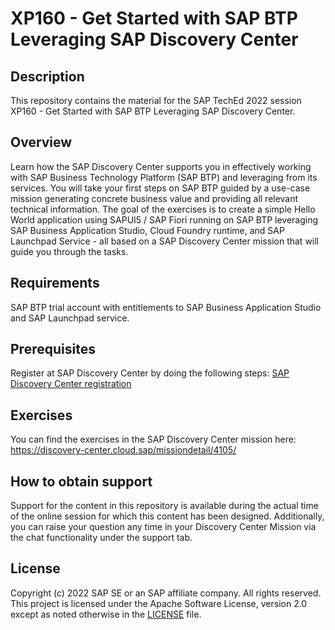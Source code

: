 # XP160 - Get Started with SAP BTP Leveraging SAP Discovery Center

## Description

This repository contains the material for the SAP TechEd 2022 session XP160 - Get Started with SAP BTP Leveraging SAP Discovery Center.

## Overview

Learn how the SAP Discovery Center supports you in effectively working with SAP Business Technology Platform (SAP BTP) and leveraging from its services. You will take your first steps on SAP BTP guided by a use-case mission generating concrete business value and providing all relevant technical information. The goal of the exercises is to create a simple Hello World application using SAPUI5 / SAP Fiori running on SAP BTP leveraging SAP Business Application Studio, Cloud Foundry runtime, and SAP Launchpad Service - all based on a SAP Discovery Center mission that will guide you through the tasks.

## Requirements

SAP BTP trial account with entitlements to SAP Business Application Studio and SAP Launchpad service.

## Prerequisites

Register at SAP Discovery Center by doing the following steps: [SAP Discovery Center registration](/exercises/0_Register_for_DC.md)<br>

## Exercises

You can find the exercises in the SAP Discovery Center mission here: https://discovery-center.cloud.sap/missiondetail/4105/

## How to obtain support

Support for the content in this repository is available during the actual time of the online session for which this content has been designed. Additionally, you can raise your question any time in your Discovery Center Mission via the chat functionality under the support tab.

## License
Copyright (c) 2022 SAP SE or an SAP affiliate company. All rights reserved. This project is licensed under the Apache Software License, version 2.0 except as noted otherwise in the [LICENSE](LICENSES/Apache-2.0.txt) file.
